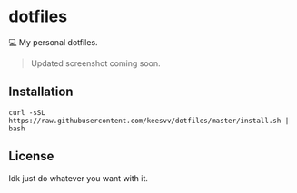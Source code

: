 # dotfiles
💻 My personal dotfiles.

> Updated screenshot coming soon.

## Installation
```
curl -sSL https://raw.githubusercontent.com/keesvv/dotfiles/master/install.sh | bash
```

## License
Idk just do whatever you want with it.

